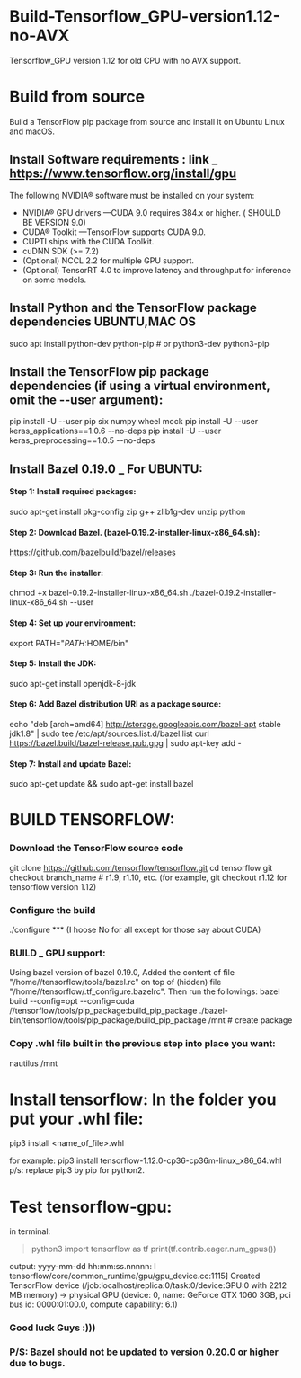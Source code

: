 # Build-Tensorflow_GPU-version1.12-no-AVX
Tensorflow_GPU version 1.12 for old CPU with no AVX support.

# Build from source
Build a TensorFlow pip package from source and install it on Ubuntu Linux and macOS.

## Install Software requirements : link _ https://www.tensorflow.org/install/gpu
The following NVIDIA® software must be installed on your system:

- NVIDIA® GPU drivers —CUDA 9.0 requires 384.x or higher. ( SHOULD BE VERSION 9.0)
- CUDA® Toolkit —TensorFlow supports CUDA 9.0.
- CUPTI ships with the CUDA Toolkit.
- cuDNN SDK (>= 7.2)
- (Optional) NCCL 2.2 for multiple GPU support.
- (Optional) TensorRT 4.0 to improve latency and throughput for inference on some models.

## Install Python and the TensorFlow package dependencies UBUNTU,MAC OS
sudo apt install python-dev python-pip  # or python3-dev python3-pip

## Install the TensorFlow pip package dependencies (if using a virtual environment, omit the --user argument):
pip install -U --user pip six numpy wheel mock
pip install -U --user keras_applications==1.0.6 --no-deps
pip install -U --user keras_preprocessing==1.0.5 --no-deps

## Install Bazel 0.19.0 _ For UBUNTU:
#### Step 1: Install required packages:
sudo apt-get install pkg-config zip g++ zlib1g-dev unzip python

#### Step 2: Download Bazel. (bazel-0.19.2-installer-linux-x86_64.sh):
https://github.com/bazelbuild/bazel/releases

#### Step 3: Run the installer:
chmod +x bazel-0.19.2-installer-linux-x86_64.sh
./bazel-0.19.2-installer-linux-x86_64.sh --user

#### Step 4: Set up your environment:
export PATH="$PATH:$HOME/bin"

#### Step 5: Install the JDK:
sudo apt-get install openjdk-8-jdk

#### Step 6: Add Bazel distribution URI as a package source:
echo "deb [arch=amd64] http://storage.googleapis.com/bazel-apt stable jdk1.8" | sudo tee /etc/apt/sources.list.d/bazel.list
curl https://bazel.build/bazel-release.pub.gpg | sudo apt-key add -

#### Step 7: Install and update Bazel:
sudo apt-get update && sudo apt-get install bazel

# BUILD TENSORFLOW:
### Download the TensorFlow source code
git clone https://github.com/tensorflow/tensorflow.git
cd tensorflow
git checkout branch_name  # r1.9, r1.10, etc. (for example, git checkout r1.12 for tensorflow version 1.12)

### Configure the build
./configure
*** (I hoose No for all except for those say about CUDA)

### BUILD _ GPU support:
Using bazel version of bazel 0.19.0, Added the content of file "/home/<user>/tensorflow/tools/bazel.rc" on top of (hidden) file "/home/<user>/tensorflow/.tf_configure.bazelrc". Then run the followings: 
bazel build --config=opt --config=cuda //tensorflow/tools/pip_package:build_pip_package
./bazel-bin/tensorflow/tools/pip_package/build_pip_package /mnt  # create package

### Copy .whl file built in the previous step into place you want:
nautilus /mnt

# Install tensorflow: In the folder you put your .whl file:
pip3 install <name_of_file>.whl

for example: pip3 install tensorflow-1.12.0-cp36-cp36m-linux_x86_64.whl
p/s: replace pip3 by pip for python2.

# Test tensorflow-gpu:
in terminal: 
> python3
> import tensorflow as tf
> print(tf.contrib.eager.num_gpus())

output:
yyyy-mm-dd hh:mm:ss.nnnnn: I tensorflow/core/common_runtime/gpu/gpu_device.cc:1115] Created TensorFlow device (/job:localhost/replica:0/task:0/device:GPU:0 with 2212 MB memory) -> physical GPU (device: 0, name: GeForce GTX 1060 3GB, pci bus id: 0000:01:00.0, compute capability: 6.1)

### Good luck Guys :))) 




### P/S: Bazel should not be updated to version 0.20.0 or higher due to bugs.


